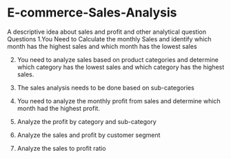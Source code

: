 # E-commerce-Sales-Analysis
A descriptive idea about sales and profit and other analytical question
Questions
1.You Need to Calculate the monthly Sales and identify which month has the highest sales and which month has the lowest sales

2. You need to analyze sales based on product categories and determine which category has the lowest sales and which category has the highest sales.
 
3. The sales analysis needs to be done based on sub-categories

4. You need to analyze the monthly profit from sales and determine which month had the highest profit.

5. Analyze the profit by category and sub-category
  
6. Analyze the sales and profit by customer segment

7. Analyze the sales to profit ratio
